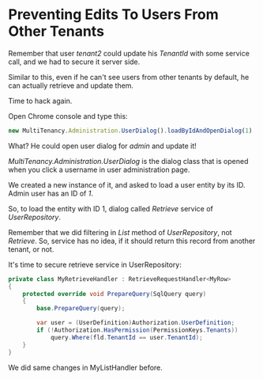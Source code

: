# Preventing Edits To Users From Other Tenants

Remember that user *tenant2* could update his *TenantId* with some service call, and we had to secure it server side.

Similar to this, even if he can't see users from other tenants by default, he can actually retrieve and update them.

Time to hack again.

Open Chrome console and type this:

```js
new MultiTenancy.Administration.UserDialog().loadByIdAndOpenDialog(1)
```

What? He could open user dialog for *admin* and update it!

*MultiTenancy.Administration.UserDialog* is the dialog class that is opened when you click a username in user administration page.

We created a new instance of it, and asked to load a user entity by its ID. Admin user has an ID of *1*.

So, to load the entity with ID 1, dialog called *Retrieve* service of *UserRepository*.

Remember that we did filtering in *List* method of *UserRepository*, not *Retrieve*. So, service has no idea, if it should return this record from another tenant, or not.

It's time to secure retrieve service in UserRepository:

```cs
private class MyRetrieveHandler : RetrieveRequestHandler<MyRow>
{
    protected override void PrepareQuery(SqlQuery query)
    {
        base.PrepareQuery(query);

        var user = (UserDefinition)Authorization.UserDefinition;
        if (!Authorization.HasPermission(PermissionKeys.Tenants))
            query.Where(fld.TenantId == user.TenantId);
    }
}
```

We did same changes in MyListHandler before.

